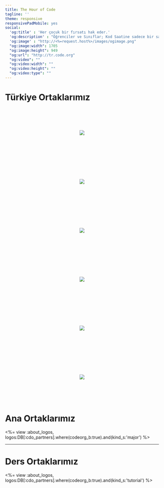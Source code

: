 ```yaml
---
title: The Hour of Code
tagline: ''
theme: responsive
responsivePadMobile: yes
social:
  'og:title' : 'Her çocuk bir fırsatı hak eder.'
  'og:description' : "Öğrenciler ve Sınıflar; Kod Saatine sadece bir saatinizi ayırarak programlamanın ne kadar eğlenceli olduğunu keşfedin"
  'og:image' : "http://<%=request.host%>/images/ogimage.png"
  "og:image:width": 1705
  "og:image:height": 949
  "og:url": "http://tr.code.org"
  "og:video": ""
  "og:video:width": ""
  "og:video:height": ""
  "og:video:type": ""
---
```


<div class="container-wrap">
  <div class="container main-content">
    <div class="row">
      <h1 class="text-align-center">Türkiye Ortaklarımız</h1>
      <div class="row">
        <div class="col-sm-3 col span_3">
          <div class="logo_column text-align-center" style="display: table; height: 160px; width: 100%;">
            <a style="display: table-cell; vertical-align: middle; text-align: center;" href="https://www.netacad.com/" target="_blank"><img style="max-width: 100%" src="/images/Cisco-Networking-Academy.png"></a>
          </div>
          <div class="logo_column text-align-center" style="display: table; height: 160px; width: 100%;">
            <a style="display: table-cell; vertical-align: middle; text-align: center;" href="https://www.microsoft.com/tr-tr/" target="_blank"><img style="max-width: 100%" src="/images/Microsoft.png"></a>
          </div>
        </div>
        <div class="col-sm-3 col span_3">
          <div class="logo_column text-align-center" style="display: table; height: 160px; width: 100%;">
            <a style="display: table-cell; vertical-align: middle; text-align: center;" href="https://www.google.com/nonprofits/" target="_blank"><img style="max-width: 100%" src="/images/Google-for-Nonprofits.png"></a>
          </div>
          <div class="logo_column text-align-center" style="display: table; height: 160px; width: 100%;">
            <a style="display: table-cell; vertical-align: middle; text-align: center;" href="https://www.oracle.com/tr/index.html" target="_blank"><img style="max-width: 100%" src="/images/Oracle-Academy.png"></a>
          </div>
        </div>
        <div class="col-sm-3 col span_3">
          <div class="logo_column text-align-center" style="display: table; height: 160px; width: 100%;">
            <a style="display: table-cell; vertical-align: middle; text-align: center;" href="http://www.gyctrade.com/?Lang=TR" target="_blank"><img style="max-width: 100%" src="/images/GYC-Trade.png"></a>
          </div>
          <div class="logo_column text-align-center" style="display: table; height: 160px; width: 100%;">
            <a style="display: table-cell; vertical-align: middle; text-align: center;" href="https://www.paypal.com/tr/home" target="_blank"><img style="max-width: 100%" src="/images/Paypal.png"></a>
          </div>
        </div>
      </div>
    </div><!--/row-->
  </div><!--/container main-content-->
</div>

# Ana Ortaklarımız

<%= view :about_logos, logos:DB[:cdo_partners].where(codeorg_b:true).and(kind_s:'major') %>

---

# Ders Ortaklarımız

<%= view :about_logos, logos:DB[:cdo_partners].where(codeorg_b:true).and(kind_s:'tutorial') %>
